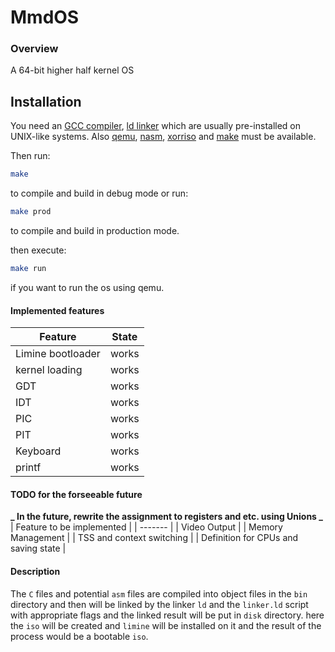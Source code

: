 # MmdOS

### Overview

A 64-bit higher half kernel OS

## Installation

You need an [GCC compiler](https://gcc.gnu.org/), [ld linker](https://www.gnu.org/software/binutils/)
which are usually pre-installed on UNIX-like systems. Also [qemu](https://www.qemu.org/), [nasm](https://www.nasm.us/),
[xorriso](https://www.gnu.org/software/xorriso/) and [make](https://www.gnu.org/software/make/) must be available.

Then run:

```sh
make
```

to compile and build in debug mode or run:

```sh
make prod
```

to compile and build in production mode.

then execute:

```sh
make run
```

if you want to run the os using qemu.

#### Implemented features

| Feature           | State |
| ----------------- | ----- |
| Limine bootloader | works |
| kernel loading    | works |
| GDT               | works |
| IDT               | works |
| PIC               | works |
| PIT               | works |
| Keyboard          | works |
| printf            | works |

#### TODO for the forseeable future

**_ In the future, rewrite the assignment to registers and etc. using Unions _**
| Feature to be implemented |
| ------- |
| Video Output |
| Memory Management |
| TSS and context switching |
| Definition for CPUs and saving state |

#### Description

The `C` files and potential `asm` files are compiled into object files in the `bin`
directory and then will be linked by the linker `ld` and the `linker.ld` script with
appropriate flags and the linked result will be put in `disk` directory. here the `iso`
will be created and `limine` will be installed on it and the result of the process would
be a bootable `iso`.
